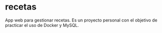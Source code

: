 # recetas
App web para gestionar recetas.
Es un proyecto personal con el objetivo de practicar el uso de Docker y MySQL.
